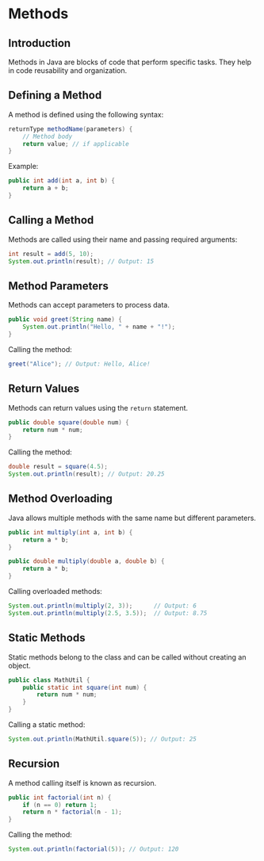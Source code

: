 # Methods

## Introduction
Methods in Java are blocks of code that perform specific tasks. They help in code reusability and organization.

## Defining a Method
A method is defined using the following syntax:
```java
returnType methodName(parameters) {
    // Method body
    return value; // if applicable
}
```

Example:
```java
public int add(int a, int b) {
    return a + b;
}
```

## Calling a Method
Methods are called using their name and passing required arguments:
```java
int result = add(5, 10);
System.out.println(result); // Output: 15
```

## Method Parameters
Methods can accept parameters to process data.
```java
public void greet(String name) {
    System.out.println("Hello, " + name + "!");
}
```
Calling the method:
```java
greet("Alice"); // Output: Hello, Alice!
```

## Return Values
Methods can return values using the `return` statement.
```java
public double square(double num) {
    return num * num;
}
```
Calling the method:
```java
double result = square(4.5);
System.out.println(result); // Output: 20.25
```

## Method Overloading
Java allows multiple methods with the same name but different parameters.
```java
public int multiply(int a, int b) {
    return a * b;
}

public double multiply(double a, double b) {
    return a * b;
}
```
Calling overloaded methods:
```java
System.out.println(multiply(2, 3));      // Output: 6
System.out.println(multiply(2.5, 3.5));  // Output: 8.75
```

## Static Methods
Static methods belong to the class and can be called without creating an object.
```java
public class MathUtil {
    public static int square(int num) {
        return num * num;
    }
}
```
Calling a static method:
```java
System.out.println(MathUtil.square(5)); // Output: 25
```

## Recursion
A method calling itself is known as recursion.
```java
public int factorial(int n) {
    if (n == 0) return 1;
    return n * factorial(n - 1);
}
```
Calling the method:
```java
System.out.println(factorial(5)); // Output: 120
```

